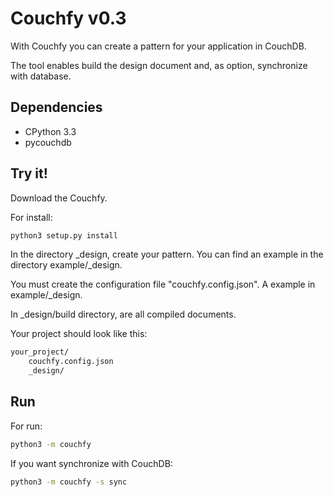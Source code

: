 Couchfy v0.3
=======

With Couchfy you can create a pattern for your application in CouchDB.

The tool enables build the design document and, as option, synchronize with database.

Dependencies
----
* CPython 3.3
* pycouchdb

Try it!
----

Download the Couchfy.

For install:
```sh
python3 setup.py install
```

In the directory _design, create your pattern. You can find an example in the directory example/_design.

You must create the configuration file "couchfy.config.json". A example in example/_design.

In _design/build directory, are all compiled documents.

Your project should look like this:
```sh
your_project/
	couchfy.config.json
	_design/
```

Run
----

For run:
```sh
python3 -m couchfy
```

If you want synchronize with CouchDB:
```sh
python3 -m couchfy -s sync
```
